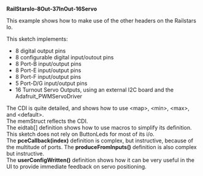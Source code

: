 **RailStarsIo-8Out-37InOut-16Servo**

This example shows how to make use of the other headers on the Railstars Io.  

This sketch implements: 
-  8 digital output pins
-  8 configurable digital input/outout pins
-  8 Port-B input/output pins
-  8 Port-E input/output pins
-  8 Port-F input/output pins
-  5 Port-D/G input/output pins
-  16 Turnout Servo Outputs, using an external I2C board and the Adafruit_PWMServoDriver

The CDI is quite detailed, and shows how to use \<map\>, \<min\>, \<max\>, and \<default\>.  
The memStruct reflects the CDI.  
The eidtab[] definition shows how to use macros to simplify its definition.  
This sketch does not rely on ButtonLeds for most of its i/o.  
The **pceCallback(index)** definition is complex, but instructive, because of the multitude of ports. 
The **produceFromInputs()** definition is also complex but instructive.  
The **userConfigWritten()** definition shows how it can be very useful in the UI 
    to provide immediate feedback on servo positioning.  
